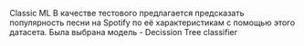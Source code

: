 Classic ML
В качестве тестового предлагается предсказать популярность песни на Spotify по её характеристикам c помощью этого датасета.
Была выбрана модель - Decission Tree classifier
